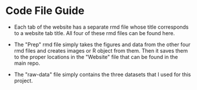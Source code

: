 # Code File Guide

- Each tab of the website has a separate rmd file whose title corresponds to a website tab title. All four of these rmd files can be found here. 

- The "Prep" rmd file simply takes the figures and data from the other four rmd files and creates images or R object from them. Then it saves them to the proper locations in the "Website" file that can be found in the main repo. 

- The "raw-data" file simply contains the three datasets that I used for this project. 
